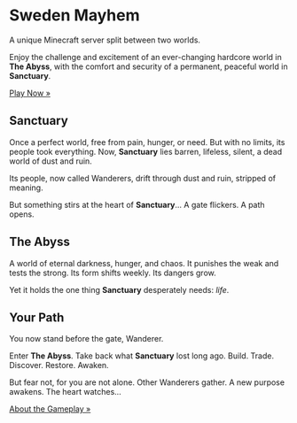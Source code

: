# Sweden Mayhem

A unique Minecraft server split between two worlds.

Enjoy the challenge and excitement of an ever-changing hardcore world in **The Abyss**, with the comfort and security of a permanent, peaceful world in **Sanctuary**.

[Play Now »](/minecraft/play)

## Sanctuary

Once a perfect world, free from pain, hunger, or need.
But with no limits, its people took everything.
Now, **Sanctuary** lies barren, lifeless, silent, a dead world of dust and ruin.

Its people, now called Wanderers, drift through dust and ruin, stripped of meaning.

But something stirs at the heart of **Sanctuary**...
A gate flickers. A path opens.

## The Abyss

A world of eternal darkness, hunger, and chaos.
It punishes the weak and tests the strong.
Its form shifts weekly. Its dangers grow.

Yet it holds the one thing **Sanctuary** desperately needs: *life*.

## Your Path

You now stand before the gate, Wanderer.

Enter **The Abyss**. Take back what **Sanctuary** lost long ago.
Build. Trade. Discover. Restore. Awaken.

But fear not, for you are not alone.
Other Wanderers gather. A new purpose awakens.
The heart watches...

[About the Gameplay »](/minecraft/gameplay)
